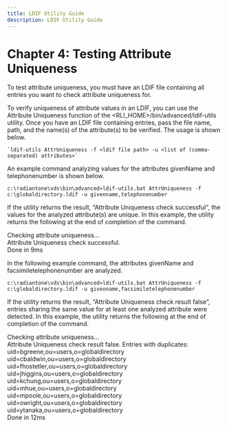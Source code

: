 ```yaml
---
title: LDIF Utility Guide
description: LDIF Utility Guide
---
```


# Chapter 4: Testing Attribute Uniqueness

To test attribute uniqueness, you must have an LDIF file containing all entries you want to check attribute uniqueness for. 

To verify uniqueness of attribute values in an LDIF, you can use the Attribute Uniqueness function of the <RLI_HOME>/bin/advanced/ldif-utils utility. Once you have an LDIF file containing entries, pass the file name, path, and the name(s) of the attribute(s) to be verified. The usage is shown below. 

```
`ldif-utils AttrUniqueness -f <ldif file path> -u <list of (comma-separated) attributes>`
```

An example command analyzing values for the attributes givenName and telephonenumber is shown below. 

```
c:\radiantone\vds\bin\advanced>ldif-utils.bat AttrUniqueness -f c:\globaldirectory.ldif -u givenname,telephonenumber 
```

If the utility returns the result, “Attribute Uniqueness check successful”, the values for the analyzed attribute(s) are unique. In this example, the utility returns the following at the end of completion of the command. 

Checking attribute uniqueness... 
<br>Attribute Uniqueness check successful.
<br>Done in 9ms 

In the following example command, the attributes givenName and facsimiletelephonenumber are analyzed. 

```
c:\radiantone\vds\bin\advanced>ldif-utils.bat AttrUniqueness -f c:\globaldirectory.ldif -u givenname,facsimiletelephonenumber 
```

If the utility returns the result, “Attribute Uniqueness check result false”, entries sharing the same value for at least one analyzed attribute were detected. In this example, the utility returns the following at the end of completion of the command. 

Checking attribute uniqueness... 
<br>Attribute Uniqueness check result false. Entries with duplicates: 
<br>uid=bgreene,ou=users,o=globaldirectory 
<br>uid=cbaldwin,ou=users,o=globaldirectory 
<br>uid=fhostetler,ou=users,o=globaldirectory 
<br>uid=jhiggins,ou=users,o=globaldirectory 
<br>uid=kchung,ou=users,o=globaldirectory 
<br>uid=mhue,ou=users,o=globaldirectory 
<br>uid=mpoole,ou=users,o=globaldirectory 
<br>uid=owright,ou=users,o=globaldirectory 
<br>uid=ytanaka,ou=users,o=globaldirectory 
<br>Done in 12ms
